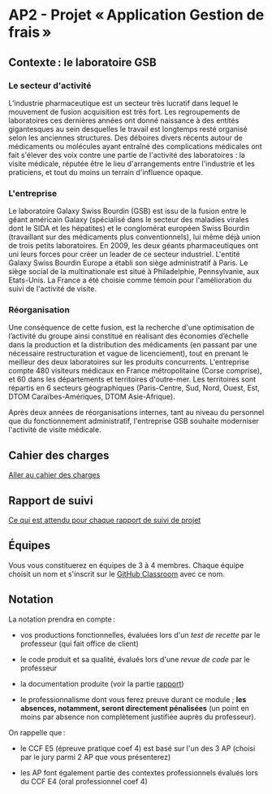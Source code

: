 # AP2 - Projet « Application Gestion de frais »

## Contexte : le laboratoire GSB

### Le secteur d'activité

L’industrie pharmaceutique est un secteur très lucratif dans lequel le mouvement de fusion acquisition est très fort. Les regroupements de laboratoires ces dernières années ont donné naissance à des entités gigantesques au sein desquelles le travail est longtemps resté organisé selon les anciennes structures. Des déboires divers récents autour de médicaments ou molécules ayant entraîné des complications médicales ont fait s'élever des voix contre une partie de l'activité des laboratoires : la visite médicale, réputée être le lieu d'arrangements entre l'industrie et les praticiens, et tout du moins un terrain d'influence opaque.

### L'entreprise

Le laboratoire Galaxy Swiss Bourdin (GSB) est issu de la fusion entre le géant américain Galaxy (spécialisé dans le secteur des maladies virales dont le SIDA et les hépatites) et le conglomérat européen Swiss Bourdin (travaillant sur des médicaments plus conventionnels), lui même déjà union de trois petits laboratoires. En 2009, les deux géants pharmaceutiques ont uni leurs forces pour créer un leader de ce secteur industriel. L'entité Galaxy Swiss Bourdin Europe a établi son siège administratif à Paris. Le siège social de la multinationale est situé à Philadelphie, Pennsylvanie, aux Etats-Unis. La France a été choisie comme témoin pour l'amélioration du suivi de l'activité de visite.

### Réorganisation

Une conséquence de cette fusion, est la recherche d'une optimisation de l’activité du groupe ainsi constitué en réalisant des économies d’échelle dans la production et la distribution des médicaments (en passant par une nécessaire restructuration et vague de licenciement), tout en prenant le meilleur des deux laboratoires sur les produits concurrents. L'entreprise compte 480 visiteurs médicaux en France métropolitaine (Corse comprise), et 60 dans les départements et territoires d'outre-mer. Les territoires sont répartis en 6 secteurs géographiques (Paris-Centre, Sud, Nord, Ouest, Est, DTOM Caraïbes-Amériques, DTOM Asie-Afrique).

Après deux années de réorganisations internes, tant au niveau du personnel que du fonctionnement administratif, l'entreprise GSB souhaite moderniser l'activité de visite médicale.

## Cahier des charges

[Aller au cahier des charges](cahier_des_charges/cdc.md)

## Rapport de suivi

[Ce qui est attendu pour chaque rapport de suivi de projet](rapport/rapport.md)

## Équipes

Vous vous constituerez en équipes de 3 à 4 membres. Chaque équipe choisit un nom et s'inscrit sur le [GitHub Classroom](https://classroom.github.com/a/cXki1BJq) avec ce nom.

## Notation

La notation prendra en compte :

- vos productions fonctionnelles, évaluées lors d'un _test de recette_ par le professeur (qui fait office de client)

- le code produit et sa qualité, évalués lors d'une _revue de code_ par le professeur

- la documentation produite (voir la partie [rapport](rapport/rapport.md))

- le professionnalisme dont vous ferez preuve durant ce module ; **les absences, notamment, seront directement pénalisées** (un point en moins par absence non complètement justifiée auprès du professeur).

On rappelle que :

- le CCF E5 (épreuve pratique coef 4) est basé sur l'un des 3 AP (choisi par le jury parmi 2 AP que vous présenterez)

- les AP font également partie des contextes professionnels évalués lors du CCF E4 (oral professionnel coef 4)
